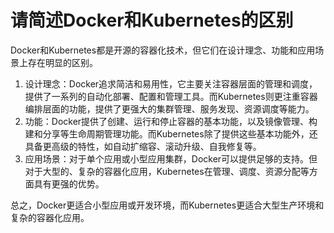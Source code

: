 # 请简述Docker和Kubernetes的区别

Docker和Kubernetes都是开源的容器化技术，但它们在设计理念、功能和应用场景上存在明显的区别。

1. 设计理念：Docker追求简洁和易用性，它主要关注容器层面的管理和调度，提供了一系列的自动化部署、配置和管理工具。而Kubernetes则更注重容器编排层面的功能，提供了更强大的集群管理、服务发现、资源调度等能力。
2. 功能：Docker提供了创建、运行和停止容器的基本功能，以及镜像管理、构建和分享等生命周期管理功能。而Kubernetes除了提供这些基本功能外，还具备更高级的特性，如自动扩缩容、滚动升级、自我修复等。
3. 应用场景：对于单个应用或小型应用集群，Docker可以提供足够的支持。但对于大型的、复杂的容器化应用，Kubernetes在管理、调度、资源分配等方面具有更强的优势。

总之，Docker更适合小型应用或开发环境，而Kubernetes更适合大型生产环境和复杂的容器化应用。
